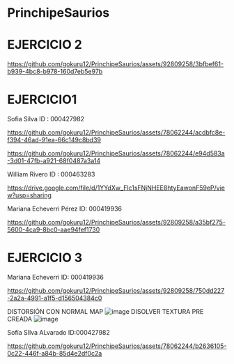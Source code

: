 # PrinchipeSaurios

# EJERCICIO 2

https://github.com/gokuru12/PrinchipeSaurios/assets/92809258/3bfbef61-b939-4bc8-b978-160d7eb5e97b


# EJERCICIO1
Sofia Silva ID : 000427982


https://github.com/gokuru12/PrinchipeSaurios/assets/78062244/acdbfc8e-f394-46ad-91ea-66c149c8bd39


https://github.com/gokuru12/PrinchipeSaurios/assets/78062244/e94d583a-3d01-47fb-a921-68f0487a3a14


William Rivero ID : 000463283

https://drive.google.com/file/d/1YYdXw_Flc1sFNjNHEE8htyEawonF59eP/view?usp=sharing

Mariana Echeverri Pérez ID: 000419936

https://github.com/gokuru12/PrinchipeSaurios/assets/92809258/a35bf275-5600-4ca9-8bc0-aae94fef1730

# EJERCICIO 3
Mariana Echeverri ID: 000419936


https://github.com/gokuru12/PrinchipeSaurios/assets/92809258/750dd227-2a2a-4991-a1f5-d156504384c0


DISTORSIÓN CON NORMAL MAP
![image](https://github.com/gokuru12/PrinchipeSaurios/assets/92809258/d1ff8787-80fd-481e-bd33-cf25d875e454)
DISOLVER TEXTURA PRE CREADA
![image](https://github.com/gokuru12/PrinchipeSaurios/assets/92809258/b5d7b433-493a-45fa-a455-4b65df229c28)




Sofía SIlva ALvarado ID:000427982



https://github.com/gokuru12/PrinchipeSaurios/assets/78062244/b2636105-0c22-446f-a84b-85d4e2df0c2a


